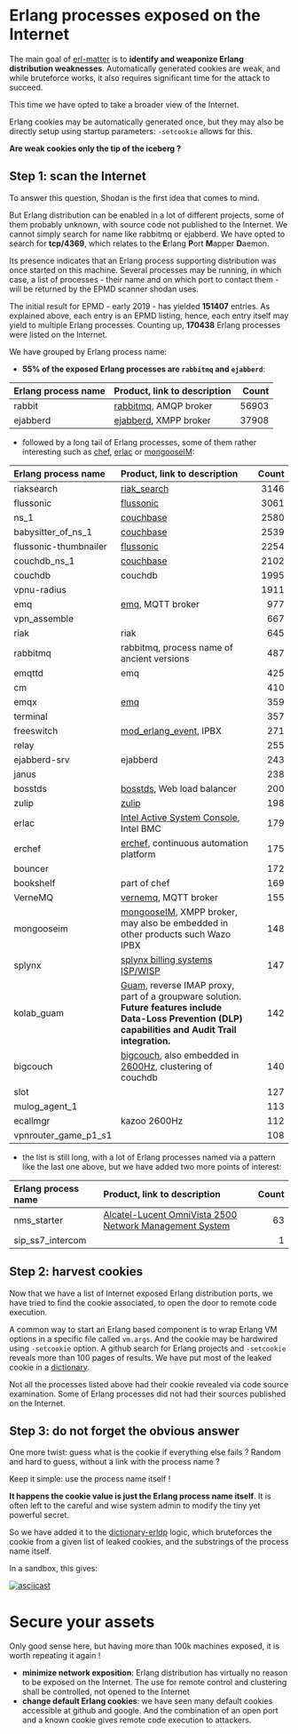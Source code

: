 # Erlang processes exposed on the Internet

The main goal of [erl-matter](https://github.com/gteissier/erl-matter) is to **identify and weaponize Erlang distribution weaknesses**. Automatically generated cookies are weak, and while bruteforce works, it also requires significant time for the attack to succeed.

This time we have opted to take a broader view of the Internet.

Erlang cookies may be automatically generated once, but they may also be directly setup using startup parameters: `-setcookie` allows for this.

**Are weak cookies only the tip of the iceberg ?**

## Step 1: scan the Internet

To answer this question, Shodan is the first idea that comes to mind.

But Erlang distribution can be enabled in a lot of different projects, some of them probably unknown, with source code not published to the Internet. We cannot simply search for name like rabbitmq or ejabberd. We have opted to search for **tcp/4369**, which relates to the **E**rlang **P**ort **M**apper **D**aemon.

Its presence indicates that an Erlang process supporting distribution was once started on this machine. Several processes may be running, in which case, a list of processes - their name and on which port to contact them - will be returned by the EPMD scanner shodan uses.

The initial result for EPMD - early 2019 - has yielded **151407** entries. As explained above, each entry is an EPMD listing, hence, each entry itself may yield to multiple Erlang processes. Counting up, **170438** Erlang processes were listed on the Internet.


We have grouped by Erlang process name:

* **55% of the exposed Erlang processes are `rabbitmq` and `ejabberd`**:

| Erlang process name | Product, link to description | Count |
|:-------------|:-------------| -------------:|
| rabbit | [rabbitmq](https://www.rabbitmq.com), AMQP broker | 56903 |
| ejabberd | [ejabberd](https://www.ejabberd.im), XMPP broker | 37908 |


* followed by a long tail of Erlang processes, some of them rather interesting such as [chef](https://www.chef.io), [erlac](https://www.intel.com/content/dam/support/us/en/documents/motherboards/server/sysmgmt/sb/intel_active_system_console_v7_0_ug.pdf) or [mongooseIM](https://mongooseim.readthedocs.io/en/latest/):

| Erlang process name | Product, link to description | Count |
|:-------------|:-------------| -------------:|
| riaksearch | [riak_search](https://github.com/basho/riak_search) | 3146 |
| flussonic | [flussonic](https://flussonic.com) | 3061 |
| ns\_1 |[couchbase](https://en.wikipedia.org/wiki/Couchbase_Server) | 2580 |
| babysitter\_of\_ns\_1|[couchbase](https://en.wikipedia.org/wiki/Couchbase_Server)|2539|
| flussonic-thumbnailer | [flussonic](https://flussonic.com) | 2254 |
| couchdb\_ns\_1 | [couchbase](https://en.wikipedia.org/wiki/Couchbase_Server) | 2102 |
| couchdb | couchdb | 1995 |
| vpnu-radius | | 1911 | 
| emq | [emq](https://www.emqx.io), MQTT broker | 977  |
| vpn\_assemble | | 667 |
| riak | riak | 645 |
| rabbitmq | rabbitmq, process name of ancient versions | 487 |
| emqttd | emq | 425 | 
| cm | | 410 |
| emqx | [emq](https://github.com/emqx/emqx) | 359 |
| terminal | | 357 | 
| freeswitch | [mod\_erlang\_event](https://freeswitch.org/confluence/display/FREESWITCH/mod_erlang_event), IPBX | 271 | 
| relay | | 255 |
| ejabberd-srv | ejabberd | 243 | 
| janus | | 238 |
| bosstds | [bosstds](http://bosstds.com), Web load balancer | 200 | 
| zulip | [zulip](https://github.com/zulip/zulip) | 198 |
| erlac | [Intel Active System Console](https://www.intel.com/content/dam/support/us/en/documents/motherboards/server/sysmgmt/sb/intel_active_system_console_v7_0_ug.pdf), Intel BMC | 179 |
| erchef | [erchef](https://github.com/chef-boneyard/erchef), continuous automation platform | 175 |
| bouncer | | 172 |
| bookshelf | part of chef | 169 |
| VerneMQ | [vernemq](https://github.com/vernemq/vernemq), MQTT broker | 155 | 
| mongooseim | [mongooseIM](https://mongooseim.readthedocs.io/en/latest/), XMPP broker, may also be embedded in other products such Wazo IPBX | 148 |
| splynx | [splynx billing systems ISP/WISP](https://github.com/splynx) | 147 |
| kolab\_guam | [Guam](https://docs.kolab.org/about/guam/), reverse IMAP proxy, part of a groupware solution. **Future features include Data-Loss Prevention (DLP) capabilities and Audit Trail integration.** | 142 | 
| bigcouch | [bigcouch](https://github.com/cloudant/bigcouch), also embedded in [2600Hz](https://docs.2600hz.com/sysadmin/doc/install/install_manually_debian/#configure-bigcouch), clustering of couchdb | 140 |
| slot | | 127 | 
| mulog\_agent\_1 | | 113 |
| ecallmgr | kazoo 2600Hz | 112 |
| vpnrouter\_game\_p1\_s1 | | 108|

* the list is still long, with a lot of Erlang processes named via a pattern like the last one above, but we have added two more points of interest:

| Erlang process name | Product, link to description | Count |
|:-------------|:-------------| -------------:|
| nms_starter  | [Alcatel-Lucent OmniVista 2500 Network Management System](https://www.al-enterprise.com/-/media/assets/internet/documents/omnivista-2500-nms-datasheet-en.pdf) | 63 |
| sip\_ss7\_intercom | | 1 |

## Step 2: harvest cookies

Now that we have a list of Internet exposed Erlang distribution ports, we have tried to find the cookie associated, to open the door to remote code execution.

A common way to start an Erlang based component is to wrap Erlang VM options in a specific file called `vm.args`. And the cookie may be hardwired using `-setcookie` option. A github search for Erlang projects and `-setcookie` reveals more than 100 pages of results. We have put most of the leaked cookie in a [dictionary](leaked-cookies).

Not all the processes listed above had their cookie revealed via code source examination. Some of Erlang processes did not had their sources published on the Internet.

## Step 3: do not forget the obvious answer

One more twist: guess what is the cookie if everything else fails ? Random and hard to guess, without a link with the process name ?

Keep it simple: use the process name itself !

**It happens the cookie value is just the Erlang process name itself**. It is often left to the careful and wise system admin to modify the tiny yet powerful secret.

So we have added it to the [dictionary-erldp](dictionary-erldp.py) logic, which bruteforces the cookie from a given list of leaked cookies, and the substrings of the process name itself.

In a sandbox, this gives:

[![asciicast](https://asciinema.org/a/243314.png)](https://asciinema.org/a/243314)


# Secure your assets

Only good sense here, but having more than 100k machines exposed, it is worth repeating it again !

* **minimize network exposition**: Erlang distribution has virtually no reason to be exposed on the Internet. The use for remote control and clustering shall be controlled, not opened to the Internet
* **change default Erlang cookies**: we have seen many default cookies accessible at github and google. And the combination of an open port and a known cookie gives remote code execution to attackers.


